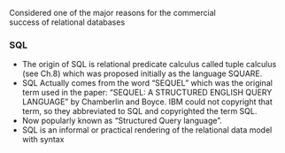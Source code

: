 Considered one of the major reasons for the commercial  
success of relational databases  
### SQL  
- The origin of SQL is relational predicate calculus called tuple calculus (see Ch.8) which was proposed initially as the language SQUARE.  
- SQL Actually comes from the word “SEQUEL” which was the original term used in the paper: “SEQUEL: A STRUCTURED ENGLISH QUERY LANGUAGE” by Chamberlin and Boyce. IBM could not copyright that term, so they abbreviated to SQL and copyrighted the term SQL.  
- Now popularly known as “Structured Query language”. 
- SQL is an informal or practical rendering of the relational data model with syntax